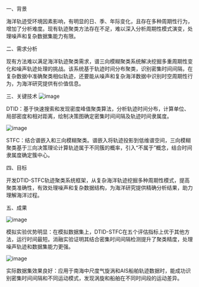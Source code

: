 一、背景


海洋轨迹受环境因素影响，有明显的日、季、年际变化，且存在多种周期性行为，增加了分析难度。现有轨迹聚类方法存在不足，难以深入分析周期性模式演变，处理噪声和复杂数据集能力有限。

二、需求分析

现有方法难以满足海洋轨迹聚类需求，谱三向模糊聚类系统解决挖掘多重周期性变化和噪声轨迹处理的挑战。该系统基于轨迹时间分布聚类，识别密集时间间隔，在复杂数据中准确聚类相似轨迹，还要能从噪声和复杂海洋数据中识别时空周期性行为，为海洋研究提供有价值信息。

三、关键技术
![image](https://github.com/user-attachments/assets/a9ac81a0-5bbe-436c-9473-267b87031f75)


DTID：基于快速搜索和发现密度峰值聚类算法，分析轨迹时间分布，计算单位、局部密度和相对距离，绘制决策图确定密集时间间隔及轨迹时间隶属度。

![image](https://github.com/user-attachments/assets/3ab78d0e-2da1-47ea-946f-84c0c2de3fdc)

STFC：结合谱嵌入和三向模糊聚类。谱嵌入将轨迹投影到低维谱空间，三向模糊聚类基于三向决策理论计算轨迹属于不同簇的概率，引入“不属于”概念，结合时间隶属度确定簇中心。

四、目标

开发DTID-STFC轨迹聚类系统框架，从复杂海洋轨迹挖掘多种周期性模式，提高聚类准确性，有效处理噪声和复杂数据结构，为海洋研究提供精确分析结果，助力理解海洋过程。

五、成果

![image](https://github.com/user-attachments/assets/506caf89-5c0d-4f2b-b698-9728e1d9ffab)

模拟实验优势明显：在模拟数据集上，DTID-STFC在五个评估指标上优于其他方法，运行时间最短。消融实验证明其结合密集时间间隔检测提升了聚类精度，处理噪声轨迹和数据集能力更强。

![image](https://github.com/user-attachments/assets/6b13026e-13cf-4cf6-8231-e3c61909b210)

实际数据集效果良好：应用于南海中尺度气旋涡和AIS船舶轨迹数据时，能成功识别密集时间间隔和不同运动模式，发现涡旋和船舶在不同时间段的运动差异。 
